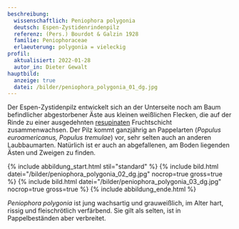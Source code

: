 ```yaml
---
beschreibung:
  wissenschaftlich: Peniophora polygonia
  deutsch: Espen-Zystidenrindenpilz
  referenz: (Pers.) Bourdot & Galzin 1928
  familie: Peniophoraceae
  erlaeuterung: polygonia = vieleckig
profil:
  aktualisiert: 2022-01-28
  autor_in: Dieter Gewalt
hauptbild:
  anzeige: true
  datei: /bilder/peniophora_polygonia_01_dg.jpg
---
```

Der Espen-Zystidenpilz entwickelt sich an der Unterseite noch am Baum befindlicher abgestorbener Äste aus kleinen weißlichen Flecken, die auf der Rinde zu einer ausgedehnten [resupinaten](<resupinat "Glossar">) Fruchtschicht zusammenwachsen. Der Pilz kommt ganzjährig an Pappelarten (*Populus euroamericanus, Populus tremulae*) vor, sehr selten auch an anderen Laubbaumarten. Natürlich ist er auch an abgefallenen, am Boden liegenden Ästen und Zweigen zu finden.

{% include abbildung_start.html stil="standard" %}
{% include bild.html datei="/bilder/peniophora_polygonia_02_dg.jpg" nocrop=true gross=true %}
{% include bild.html datei="/bilder/peniophora_polygonia_03_dg.jpg" nocrop=true gross=true %}
{% include abbildung_ende.html %}

*Peniophora polygonia* ist jung wachsartig und grauweißlich, im Alter hart, rissig und fleischrötlich verfärbend. Sie gilt als selten, ist in Pappelbeständen aber  verbreitet.